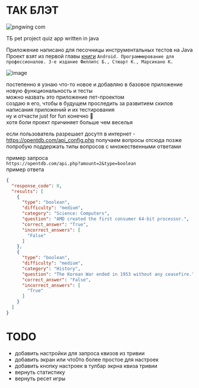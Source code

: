 # ТАК БЛЭТ

![pngwing com](https://github.com/user-attachments/assets/e958e1f0-a1cd-4050-961b-fc1d0be127d1)

ТБ pet project quiz app written in java

Приложение написано для песочницы инструментальных тестов на Java  
Проект взят из первой главы [книги](https://www.piter.com/collection/programmirovanie-pod-android-i-ios/product/android-programmirovanie-dlya-professionalov-3-e-izdanie)
`Android. Программирование для профессионалов. 3-е издание Филлипс Б., Стюарт К., Марсикано К.`

![image](https://github.com/user-attachments/assets/b00cdc0c-14f1-4d6b-8673-aeaf93d34320)

постепенно я узнаю что-то новое и добавляю в базовое приложение новую функциональность и тесты  
можно назвать это приложение пет-проектом  
создаю я его, чтобы в будущем проследить за развитием скилов написания приложений и их
тестирования  
ну и отчасти just for fun конечно 🤘  
хотя боли проект причиняет больше чем веселья

если пользователь разрешает досутп в интернет - https://opentdb.com/api_config.php получаем вопросы
отсюда
позже попробую поддержать типы вопросов с множественными ответами

пример запроса  
`https://opentdb.com/api.php?amount=2&type=boolean`  
пример ответа

```json
{
  "response_code": 0,
  "results": [
    {
      "type": "boolean",
      "difficulty": "medium",
      "category": "Science: Computers",
      "question": "AMD created the first consumer 64-bit processor.",
      "correct_answer": "True",
      "incorrect_answers": [
        "False"
      ]
    },
    {
      "type": "boolean",
      "difficulty": "medium",
      "category": "History",
      "question": "The Korean War ended in 1953 without any ceasefire.",
      "correct_answer": "False",
      "incorrect_answers": [
        "True"
      ]
    }
  ]
}
```

# TODO
- добавить настройки для запроса квизов из тривии
- добавить экран или что0то более простое для настроек
- добавить кнопку настроек в тулбар экрна квиза тривии
- вернуть статистику
- вернуть ресет игры
